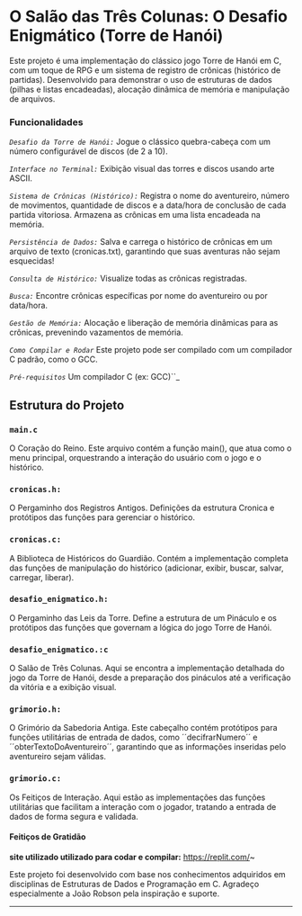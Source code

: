 # **O Salão das Três Colunas: O Desafio Enigmático (Torre de Hanói)** #

Este projeto é uma implementação do clássico jogo Torre de Hanói em C, com um toque de RPG e um sistema de registro de crônicas (histórico de partidas). 
Desenvolvido para demonstrar o uso de estruturas de dados (pilhas e listas encadeadas), alocação dinâmica de memória e manipulação de arquivos.

### Funcionalidades ###

_``Desafio da Torre de Hanói:``_ Jogue o clássico quebra-cabeça com um número configurável de discos (de 2 a 10).

_``Interface no Terminal:``_ Exibição visual das torres e discos usando arte ASCII. 

_``Sistema de Crônicas (Histórico):``_ Registra o nome do aventureiro, número de movimentos, quantidade de discos e a data/hora de conclusão de cada partida vitoriosa.
Armazena as crônicas em uma lista encadeada na memória.

_``Persistência de Dados:``_ Salva e carrega o histórico de crônicas em um arquivo de texto (cronicas.txt), garantindo que suas aventuras não sejam esquecidas!

_``Consulta de Histórico:``_ Visualize todas as crônicas registradas.

_``Busca:``_ Encontre crônicas específicas por nome do aventureiro ou por data/hora.

_``Gestão de Memória:``_ Alocação e liberação de memória dinâmicas para as crônicas, prevenindo vazamentos de memória.

_``Como Compilar e Rodar``_ Este projeto pode ser compilado com um compilador C padrão, como o GCC.

_``Pré-requisitos``_ Um compilador C (ex: GCC)``_

## Estrutura do Projeto ##

### **``main.c``** ###

O Coração do Reino. Este arquivo contém a função main(), que atua como o menu principal, orquestrando a interação do usuário com o jogo e o histórico.

### **``cronicas.h:``** ###

O Pergaminho dos Registros Antigos. Definições da estrutura Cronica e protótipos das funções para gerenciar o histórico.

### **``cronicas.c:``** ###
 
A Biblioteca de Históricos do Guardião. Contém a implementação completa das funções de manipulação do histórico (adicionar, exibir, buscar, salvar, carregar, liberar).

### **``desafio_enigmatico.h:``** ###

O Pergaminho das Leis da Torre. Define a estrutura de um Pináculo e os protótipos das funções que governam a lógica do jogo Torre de Hanói.

### **``desafio_enigmatico.:c``** ###

O Salão de Três Colunas. Aqui se encontra a implementação detalhada do jogo da Torre de Hanói, desde a preparação dos pináculos até a verificação da vitória e a exibição visual.

### **``grimorio.h:``** ###

O Grimório da Sabedoria Antiga. Este cabeçalho contém protótipos para funções utilitárias de entrada de dados, como ´´decifrarNumero´´ e ´´obterTextoDoAventureiro´´, garantindo que as informações inseridas pelo aventureiro sejam válidas.

### **``grimorio.c:``** ###

Os Feitiços de Interação. Aqui estão as implementações das funções utilitárias que facilitam a interação com o jogador, tratando a entrada de dados de forma segura e validada.

#### Feitiços de Gratidão ####

**site utilizado utilizado para codar e compilar:** https://replit.com/~

Este projeto foi desenvolvido com base nos conhecimentos adquiridos em disciplinas de Estruturas de Dados e Programação em C. Agradeço especialmente a João Robson pela inspiração e suporte.

---

